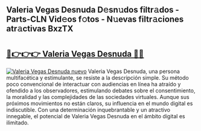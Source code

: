 ## Valeria Vegas Desnuda D𝚎sn𝚞dos filtr𝚊dos - Parts-CLN Vid𝚎os f𝚘tos - N𝚞evas filtr𝚊ciones atr𝚊ctivas BxzTX

# <h2><a href="http://mb0o7b7.tromn.icu/?c=Valeria+Vegas+Desnuda">🔗👉👉👉 Valeria Vegas Desnuda 🔗🔗</a></h2>

[![Valeria Vegas Desnuda nuevo](https://i.imgur.com/pEAQMta.gif)](http://mb0o7b7.tromn.icu/?c=Valeria+Vegas+Desnuda)
Valeria Vegas Desnuda, una persona multifacética y estimulante, se resiste a la descripción simple. Su método poco convencional de interactuar con audiencias en línea ha atraído y ofendido a los observadores, estimulando debates sobre el consentimiento, la moralidad y las complejidades de las sociedades virtuales. Aunque sus próximos movimientos no están claros, su influencia en el mundo digital es indiscutible. Con una determinación inquebrantable y un atractivo innegable, el potencial de Valeria Vegas Desnuda en el ámbito digital es ilimitado.
